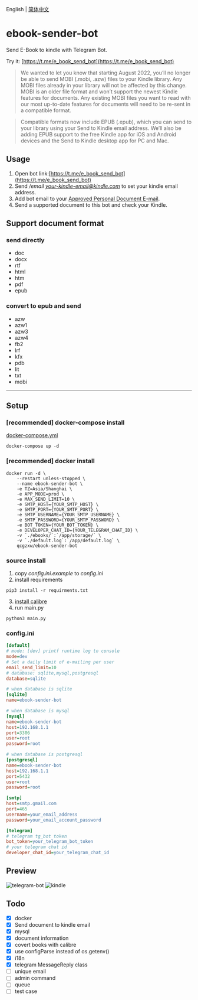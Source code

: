 English | [简体中文](README-ZH.md)

# ebook-sender-bot
Send E-Book to kindle with Telegram Bot.

Try it: [https://t.me/e_book_send_bot](https://t.me/e_book_send_bot)

> We wanted to let you know that starting August 2022, you’ll no longer be able to send MOBI (.mobi, .azw) files to your Kindle library. Any MOBI files already in your library will not be affected by this change. MOBI is an older file format and won’t support the newest Kindle features for documents. Any existing MOBI files you want to read with our most up-to-date features for documents will need to be re-sent in a compatible format.

> Compatible formats now include EPUB (.epub), which you can send to your library using your Send to Kindle email address. We’ll also be adding EPUB support to the free Kindle app for iOS and Android devices and the Send to Kindle desktop app for PC and Mac. 

## Usage

1. Open bot link:[https://t.me/e_book_send_bot](https://t.me/e_book_send_bot)
2. Send */email your-kindle-email@kindle.com* to set your kindle email address.
3. Add bot email to your [Approved Personal Document E-mail](https://www.amazon.com/hz/mycd/myx#/home/settings/payment).
4. Send a supported document to this bot and check your Kindle.

## Support document format
### send directly
- doc 
- docx 
- rtf 
- html 
- htm 
- pdf
- epub

### convert to epub and send
- azw 
- azw1 
- azw3 
- azw4 
- fb2 
- lrf 
- kfx 
- pdb 
- lit
- txt 
- mobi

---

## Setup

### [recommended] docker-compose install
[docker-compose.yml](docker-compose.yml)
```shell
docker-compose up -d
```

### [recommended] docker install
```shell
docker run -d \
    --restart unless-stopped \
    --name ebook-sender-bot \
    -e TZ=Asia/Shanghai \
    -e APP_MODE=prod \
    -e MAX_SEND_LIMIT=10 \
    -e SMTP_HOST={YOUR_SMTP_HOST} \
    -e SMTP_PORT={YOUR_SMTP_PORT} \
    -e SMTP_USERNAME={YOUR_SMTP_USERNAME} \
    -e SMTP_PASSWORD={YOUR_SMTP_PASSWORD} \
    -e BOT_TOKEN={YOUR_BOT_TOKEN} \
    -e DEVELOPER_CHAT_ID={YOUR_TELEGRAM_CHAT_ID} \
    -v `./ebooks/`:`/app/storage/` \
    -v `./default.log`:`/app/default.log` \
    qcgzxw/ebook-sender-bot
```

### source install
1. copy *config.ini.example* to *config.ini*
2. install requirements
```shell
pip3 install -r requirments.txt
```
3. [install calibre](https://calibre-ebook.com/download)
4. run main.py
```shell
python3 main.py
```

### config.ini
```ini
[default]
# mode: [dev] printf runtime log to console 
mode=dev
# Set a daily limit of e-mailing per user
email_send_limit=10
# database: sqlite,mysql,postgresql
database=sqlite

# when database is sqlite
[sqlite]
name=ebook-sender-bot

# when database is mysql
[mysql]
name=ebook-sender-bot
host=192.168.1.1
port=3306
user=root
password=root

# when database is postgresql
[postgresql]
name=ebook-sender-bot
host=192.168.1.1
port=5432
user=root
password=root

[smtp]
host=smtp.gmail.com
port=465
username=your_email_address
password=your_email_account_password

[telegram]
# telegram tg_bot token
bot_token=your_telegram_bot_token
# your telegram chat id
developer_chat_id=your_telegram_chat_id
```

## Preview
![telegram-bot](https://cdn.jsdelivr.net/gh/image-backup/qcgzxw-images@master/image/16344769229431634476922938.png)
![kindle](https://cdn.jsdelivr.net/gh/image-backup/qcgzxw-images@master/image/16344842508421634484250830.png)

## Todo
- [x] docker
- [x] Send document to kindle email
- [x] mysql
- [x] document information
- [x] covert books with calibre
- [x] use configParse instead of os.getenv()
- [x] i18n
- [x] telegram MessageReply class
- [ ] unique email
- [ ] admin command
- [ ] queue
- [ ] test case
